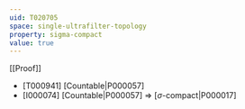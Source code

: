 ```yaml
---
uid: T020705
space: single-ultrafilter-topology
property: sigma-compact
value: true
---
```

[[Proof]]

* [T000941] [Countable|P000057]
* [I000074] [Countable|P000057] => [$\sigma$-compact|P000017]

